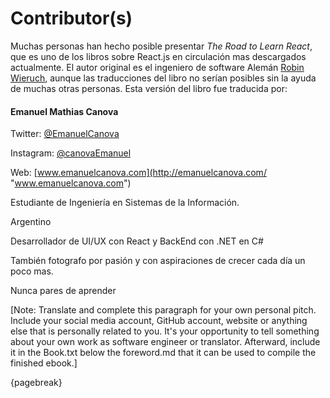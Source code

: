 # Contributor(s)

Muchas personas han hecho posible presentar *The Road to Learn React*, que es uno de los libros sobre React.js en circulación mas descargados actualmente. El autor original es el ingeniero de software Alemán [Robin Wieruch](https://www.robinwieruch.de/), aunque las traducciones del libro no serían posibles sin la ayuda de muchas otras personas. Esta versión del libro fue traducida por:

#### Emanuel  Mathias Canova
Twitter: [@EmanuelCanova](https://twitter.com/EmanuelCanova "@EmanuelCanova")

Instagram: [@canovaEmanuel](https://www.instagram.com/canovaemanuel/?hl=es-la "@canovaEmanuel")

Web: [www.emanuelcanova.com](http://emanuelcanova.com/ "www.emanuelcanova.com")

Estudiante de Ingeniería en Sistemas de la Información. 

Argentino

Desarrollador de UI/UX con React y BackEnd con .NET en C# 

También fotografo por pasión y con aspiraciones de crecer cada día un poco mas. 

Nunca pares de aprender




[Note: Translate and complete this paragraph for your own personal pitch. Include your social media account, GitHub account, website or anything else that is personally related to you. It's your opportunity to tell something about your own work as software engineer or translator. Afterward, include it in the Book.txt below the foreword.md that it can be used to compile the finished ebook.]

{pagebreak}

